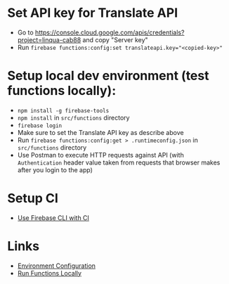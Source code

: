 # Set API key for Translate API

* Go to https://console.cloud.google.com/apis/credentials?project=linqua-cab88 and copy "Server key"
* Run `firebase functions:config:set translateapi.key="<copied-key>"`

# Setup local dev environment (test functions locally):

* `npm install -g firebase-tools`
* `npm install` in `src/functions` directory
* `firebase login`
* Make sure to set the Translate API key as describe above
* Run `firebase functions:config:get > .runtimeconfig.json` in `src/functions` directory
* Use Postman to execute HTTP requests against API (with `Authentication` header value taken from requests that browser makes after you login to the app)

# Setup CI
* [Use Firebase CLI with CI](https://firebase.google.com/docs/cli#cli-ci-systems)

# Links

* [Environment Configuration](https://firebase.google.com/docs/functions/config-env)
* [Run Functions Locally](https://firebase.google.com/docs/functions/local-emulator)
